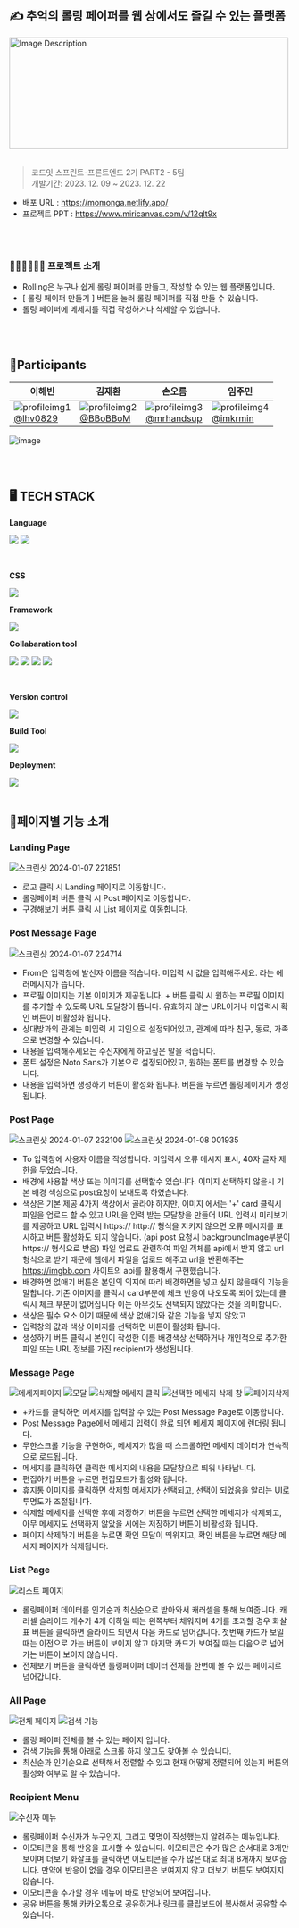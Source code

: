 ## ✍️ 추억의 롤링 페이퍼를 웹 상에서도 즐길 수 있는 플랫폼
<img style="width: 500px; height: 200px;" src="https://github.com/CodeitFE2-team5/Rolling/assets/139199039/afe67a11-8251-42bf-a279-552e4e0f1fcc" alt="Image Description">
<br/>
<br/>

 > 코드잇 스프린트-프론트엔드 2기 PART2 - 5팀 <br/>
 > 개발기간: 2023. 12. 09 ~ 2023. 12. 22 <br/>
 
- 배포 URL : https://momonga.netlify.app/
- 프로젝트 PPT : https://www.miricanvas.com/v/12qlt9x

<br/>
<br/>


### 💁🏻‍♀️💁🏻‍♂️ 프로젝트 소개
- Rolling은 누구나 쉽게 롤링 페이퍼를 만들고, 작성할 수 있는 웹 플랫폼입니다.
- [ 롤링 페이퍼 만들기 ] 버튼을 눌러 롤링 페이퍼를 직접 만들 수 있습니다.
- 롤링 페이퍼에 메세지를 직접 작성하거나 삭제할 수 있습니다.

<br/>
<br/>

## 👯Participants
|이해빈       |김재환       |손오름       |임주민       |
|-----------|-----------|-----------|-----------|
|![profileimg1](https://github.com/CodeitFE2-team5/Rolling/assets/139199039/af2630bc-11b9-452b-a8f3-9aa56ee22dc2)<br/>[@lhv0829](https://github.com/lhv0829)   | ![profileimg2](https://github.com/CodeitFE2-team5/Rolling/assets/139199039/36dba325-3807-4923-8e2f-9aa8058715d4)<br/>[@BBoBBoM](https://github.com/BBoBBoM)  | ![profileimg3](https://github.com/CodeitFE2-team5/Rolling/assets/139199039/05666643-a1fe-4028-ada1-e4c5369e4bd8)<br/>[@mrhandsup](https://github.com/mrhandsup)   | ![profileimg4](https://github.com/CodeitFE2-team5/Rolling/assets/139199039/f79e8bb8-d0bc-4e27-bb4f-847ee9174bde)<br/>[@imkrmin](https://github.com/imkrmin)   |

![image](https://github.com/CodeitFE2-team5/Rolling/assets/139199039/8142310f-4cc8-4d54-8725-a5460506843e)


<br/>
<br/>

## 🖥️ TECH STACK
<Strong>Language</Strong>

<img src="https://img.shields.io/badge/HTML5-E34F26?style=flat&logo=HTML5&logoColor=white"/> <img src="https://img.shields.io/badge/JAVASCTIPT-F7DF1E?style=flat&logo=JavaScript&logoColor=white"/>

<br/>

<Strong>CSS</Strong>

<img src="https://img.shields.io/badge/tailwindcss-white?logo=tailwindcss"/>

<br/>

<Strong>Framework</Strong>

<img src="https://img.shields.io/badge/React-61DAFB?style=flat&logo=React&logoColor=white"/> 

<br/>


<Strong>Collabaration tool</Strong>

<img src="https://img.shields.io/badge/GitHub-000000?style=flat&logo=GitHub&logoColor=white"/> <img src="https://img.shields.io/badge/Discode-5865F2?style=flat&logo=discode&logoColor=white"/> <img src="https://img.shields.io/badge/Notion-000000?style=flat&logo=notion&logoColor=white"/> <img src="https://img.shields.io/badge/Figma-F24E1E?style=flat&logo=Figma&logoColor=white"/>

<br/>

<Strong>Version control</Strong>

<img src="https://img.shields.io/badge/Git-F05032?style=flat&logo=git&logoColor=white"/>

<br/>

<Strong>Build Tool</Strong>

<img src="https://img.shields.io/badge/Vite-646CFF?style=flat&logo=Vite&logoColor=white"/>

<br/>

<Strong>Deployment</Strong>

<img src="https://img.shields.io/badge/Netlify-00C7B7?style=flat&logo=Netlify&logoColor=white"/>

<br/>
<br/>

## 📄페이지별 기능 소개
### <Strong>Landing Page</Strong>
![스크린샷 2024-01-07 221851](https://github.com/CodeitFE2-team5/Rolling/assets/139199039/0f123b28-1439-4d3e-8179-bde270bfa53d)
- 로고 클릭 시 Landing 페이지로 이동합니다.
- 롤링페이퍼 버튼 클릭 시 Post 페이지로 이동합니다.
- 구경해보기 버튼 클릭 시 List 페이지로 이동합니다.


### <Strong>Post Message Page</Strong>
![스크린샷 2024-01-07 224714](https://github.com/CodeitFE2-team5/Rolling/assets/139199039/2bb3f778-39e3-4442-ba22-4e1c4cf98ce4)
- From은 입력창에 발신자 이름을 적습니다. 미입력 시 값을 입력해주세요. 라는 에러메시지가 뜹니다.
- 프로필 이미지는 기본 이미지가 제공됩니다. + 버튼 클릭 시 원하는 프로필 이미지를 추가할 수 있도록 URL 모달창이 뜹니다. 유효하지 않는 URL이거나 미입력시 확인 버튼이 비활성화 됩니다.
- 상대방과의 관계는 미입력 시 지인으로 설정되어있고, 관계에 따라 친구, 동료, 가족으로 변경할 수 있습니다.
- 내용을 입력해주세요는 수신자에게 하고싶은 말을 적습니다.
- 폰트 설정은 Noto Sans가 기본으로 설정되어있고, 원하는 폰트를 변경할 수 있습니다.
- 내용을 입력하면 생성하기 버튼이 활성화 됩니다. 버튼을 누르면 롤링페이지가 생성됩니다.



### <Strong>Post Page</Strong>
![스크린샷 2024-01-07 232100](https://github.com/CodeitFE2-team5/Rolling/assets/131963909/2d41ff5c-a037-4f8c-96c2-74b4be0eba69)
![스크린샷 2024-01-08 001935](https://github.com/CodeitFE2-team5/Rolling/assets/131963909/81265ed7-e4ed-497f-8009-424b98575987)

- To 입력창에 사용자 이름을 작성합니다. 미입력시 오류 메시지 표시, 40자 글자 제한을 두었습니다.
- 배경에 사용할 색상 또는 이미지를 선택할수 있습니다. 이미지 선택하지 않을시 기본 배경 색상으로 post요청이 보내도록 하였습니다.
- 색상은 기본 제공 4가지 색상에서 골라야 하지만, 이미지 에서는 '+' card 클릭시 파일을 업로드 할 수 있고 URL을 입력 받는 모달창을 만들어 URL 입력시 미리보기를 제공하고
  URL 입력시 https:// http:// 형식을 지키지 않으면 오류 메시지를 표시하고 버튼 활성화도 되지 않습니다. (api post 요청시 backgroundImage부분이 https:// 형식으로 받음)
  파일 업로드 관련하여 파일 객체를 api에서 받지 않고 url 형식으로 받기 때문에 웹에서 파일을 업로드 해주고 url을 반환해주는 https://imgbb.com 사이트의 api를 활용해서 구현했습니다. 
- 배경화면 없애기 버튼은 본인의 의지에 따라 배경화면을 넣고 싶지 않을때의 기능을 말합니다. 기존 이미지를 클릭시 card부분에 체크 반응이 나오도록 되어 있는데 클릭시 체크 부분이 없어집니다 이는 아무것도 선택되지 않았다는 것을 의미합니다.
- 색상은 필수 요소 이기 때문에 색상 없애기와 같은 기능을 넣지 않았고
- 입력창의 값과 색상 이미지를 선택하면 버튼이 활성화 됩니다.
- 생성하기 버튼 클릭시 본인이 작성한 이름 배경색상 선택하거나 개인적으로 추가한 파일 또는 URL 정보를 가진 recipient가 생성됩니다.

### <Strong>Message Page</Strong>
![메세지페이지](https://github.com/CodeitFE2-team5/Rolling/assets/105328855/24fdd3d9-419c-4992-be64-4af532985ff6)
![모달](https://github.com/CodeitFE2-team5/Rolling/assets/105328855/2d137ee1-af56-4a86-a6b8-3e10a656c22f)
![삭제할 메세지 클릭](https://github.com/CodeitFE2-team5/Rolling/assets/105328855/4d87930c-fe00-490c-a31b-e9faea102601)
![선택한 메세지 삭제 창](https://github.com/CodeitFE2-team5/Rolling/assets/105328855/16ae2ba1-f593-4960-855b-4ca3f17e6f0d)
![페이지삭제](https://github.com/CodeitFE2-team5/Rolling/assets/105328855/e5f0fb3e-8338-467c-a0e7-e414d0282b3d)

- +카드를 클릭하면 메세지를 입력할 수 있는 Post Message Page로 이동합니다.
- Post Message Page에서 메세지 입력이 완료 되면 메세지 페이지에 렌더링 됩니다.
- 무한스크롤 기능을 구현하여, 메세지가 많을 때 스크롤하면 메세지 데이터가 연속적으로 로드됩니다.
- 메세지를 클릭하면 클릭한 메세지의 내용을 모달창으로 띄워 나타납니다.
- 편집하기 버튼을 누르면 편집모드가 활성화 됩니다.
- 휴지통 이미지를 클릭하면 삭제할 메세지가 선택되고, 선택이 되었음을 알리는 UI로 투명도가 조절됩니다.
- 삭제할 메세지를 선택한 후에 저장하기 버튼을 누르면 선택한 메세지가 삭제되고, 아무 메세지도 선택하지 않았을 시에는 저장하기 버튼이 비활성화 됩니다.
- 페이지 삭제하기 버튼을 누르면 확인 모달이 띄워지고, 확인 버튼을 누르면 해당 메세지 페이지가 삭제됩니다.

### <Strong>List Page</Strong>
![리스트 페이지](https://github.com/CodeitFE2-team5/Rolling/assets/51733830/488173df-0ce7-4076-9cfa-2a892df3d381)

- 롤링페이퍼 데이터를 인기순과 최신순으로 받아와서 캐러셀을 통해 보여줍니다. 캐러셀 슬라이드 개수가 4개 이하일 때는 왼쪽부터 채워지며 4개를 초과할 경우 화살표 버튼을 클릭하면 슬라이드 되면서 다음 카드로 넘어갑니다. 첫번째 카드가 보일 때는 이전으로 가는 버튼이 보이지 않고 마지막 카드가 보여질 때는 다음으로 넘어가는 버튼이 보이지 않습니다.
- 전체보기 버튼을 클릭하면 롤링페이퍼 데이터 전체를 한번에 볼 수 있는 페이지로 넘어갑니다.

### <Strong>All Page</Strong>
![전체 페이지](https://github.com/CodeitFE2-team5/Rolling/assets/51733830/c8d234f0-68c1-447b-b7ad-2cd8392d45fa)
![검색 기능](https://github.com/CodeitFE2-team5/Rolling/assets/51733830/67a65e5a-6c2a-45ea-8cf0-367480ca4e3a)

- 롤링 페이퍼 전체를 볼 수 있는 페이지 입니다.
- 검색 기능을 통해 아래로 스크롤 하지 않고도 찾아볼 수 있습니다.
- 최신순과 인기순으로 선택해서 정렬할 수 있고 현재 어떻게 정렬되어 있는지 버튼의 활성화 여부로 알 수 있습니다.

### <Strong>Recipient Menu</Strong>
![수신자 메뉴](https://github.com/CodeitFE2-team5/Rolling/assets/51733830/98064202-52e8-4ec8-b4fd-bc94d4047726)

- 롤링페이퍼 수신자가 누구인지, 그리고 몇명이 작성했는지 알려주는 메뉴입니다.
- 이모티콘을 통해 반응을 표시할 수 있습니다. 이모티콘은 수가 많은 순서대로 3개만 보이며 더보기 화살표를 클릭하면 이모티콘을 수가 많은 대로 최대 8개까지 보여줍니다. 만약에 반응이 없을 경우 이모티콘은 보여지지 않고 더보기 버튼도 보여지지 않습니다.
- 이모티콘을 추가할 경우 메뉴에 바로 반영되어 보여집니다.
- 공유 버튼을 통해 카카오톡으로 공유하거나 링크를 클립보드에 복사해서 공유할 수 있습니다.





 
